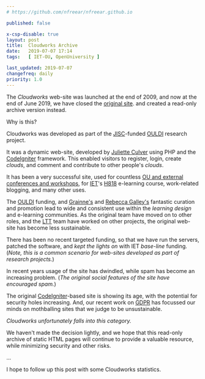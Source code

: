 ```yaml
---
# https://github.com/nfreear/nfreear.github.io

published: false

x-csp-disable: true
layout: post
title:  Cloudworks Archive
date:   2019-07-07 17:14
tags:   [ IET-OU, OpenUniversity ]

last_updated: 2019-07-07
changefreq: daily
priority: 1.0
---
```


<!--
On Friday 28 June 2019 I put [Cloudworks][] into readonly mode, closing a chapter
on this 10 year old web-site.
-->

The _Cloudworks_ web-site was launched at the end of 2009,
and now at the end of June 2019, we have closed the [original site][cloudworks].
and created a read-only archive version instead.

Why is this?

Cloudworks was developed as part of the [JISC][]-funded [OULDI][] research project.

It was a dynamic web-site, developed by [Juliette Culver][jc] using PHP and the [CodeIgniter][] framework.
This enabled visitors to register, login, create _clouds_, and comment and contribute to other people's _clouds_.

It has been a very successful site, used for countless [OU and external conferences and workshops][ev],
for [IET][]'s [H818][] e-learning course, work-related blogging, and many other uses.

The [OULDI][] funding, and [Grainne's][gc] and [Rebecca Galley's][rg] fantastic
curation and promotion lead to wide and consistent use within the
_learning design_ and e-learning communities.
As the original team have moved on to other roles, and the [LTT][] team have
worked on other projects, the original web-site has become less sustainable.

There has been no recent targeted funding, so that we have run the servers,
patched the software, and _kept the lights on_ with IET _base-line_ funding.
(_Note, this is a common scenario for web-sites developed as part of research projects._)

In recent years usage of the site has dwindled, while spam has become an increasing problem.
(_The original social features of the site have encouraged spam._)

The original [CodeIgniter][]-based site is showing its age, with the potential for security holes increasing.
And, our recent work on [GDPR][] has focussed our minds on mothballing sites that we judge to be unsustainable.

_Cloudworks unfortunately falls into this category._

We haven't made the decision lightly, and we hope that this read-only archive of
static HTML pages will continue to provide a valuable resource,
while minimizing security and other risks.

...

I hope to follow up this post with some Cloudworks statistics.


[cloudworks]: https://cloudworks.ac.uk/
[ce]: https://github.com/IET-OU/cloudengine "GitHub source code, on GitHub"
[arch]: https://iet-ou.github.io/cloudworks-ac-uk/
[gh]: https://github.com/IET-OU/cloudworks-ac-uk "Cloudworks Archive source, on GitHub"
[wb]: https://web.archive.org/web/*/cloudworks.ac.uk

[screen-jun-2019]: https://github.com/IET-OU/cloudworks-ac-uk/raw/master/_design/screenshot-1.jpg

[codeigniter]: https://www.codeigniter.com/
  "CodeIgniter is a powerful PHP framework with a very small footprint, built for developers who need ..."
[gdpr]: https://eugdpr.org/ "EU General Data Protection Regulation (GDPR)"
[ouldi]: http://www.open.ac.uk/blogs/OULDI/ "Open University Learning Design Initiative"
[jisc]: http://www.jisc.ac.uk/
[iet]: https://iet.open.ac.uk/ "The Institute of Educational Technology, part of The Open University"
[ltt]: https://github.com/IET-OU "Learning and Teaching Technologies team, in IET"
[gc]: https://iet-ou.github.io/cloudworks-ac-uk/user/view/3.html "Gráinne Conole (OULDI project leader)"
[jc]: https://iet-ou.github.io/cloudworks-ac-uk/user/view/1.html "Juliette Culver (lead developer)"
[rg]: https://iet-ou.github.io/cloudworks-ac-uk/user/view/983.html "Rebecca Galley (project officer)"
[ev]: https://iet-ou.github.io/cloudworks-ac-uk/events/archive.html "Event archive"
[h818]: https://iet-ou.github.io/cloudworks-ac-uk/cloudscape/view/3030.html
  "OU H818 'The Networked Practitioner' Online Conference 2019"


[End]: //
